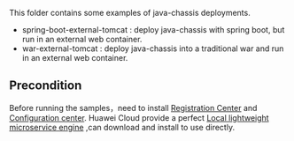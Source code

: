 This folder contains some examples of java-chassis deployments.

* spring-boot-external-tomcat : deploy java-chassis with spring boot, but run in an external web container.
* war-external-tomcat : deploy java-chassis into a traditional war and run in an external web container.

## Precondition

Before running the samples，need to install [Registration Center](https://github.com/apache/servicecomb-service-center)
and [Configuration center](https://github.com/apache/servicecomb-kie). Huawei Cloud provide a
perfect [Local lightweight microservice engine](https://support.huaweicloud.com/devg-cse/cse_devg_0036.html) ,can
download and install to use directly.
